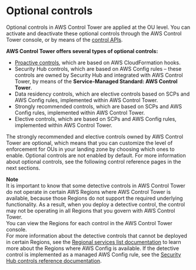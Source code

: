 # Optional controls<a name="optional-controls"></a>

Optional controls in AWS Control Tower are applied at the OU level\. You can activate and deactivate these optional controls through the AWS Control Tower console, or by means of the [control APIs](https://docs.aws.amazon.com/controltower/latest/APIReference/Welcome.html)\.

**AWS Control Tower offers several types of optional controls:**
+ [Proactive controls](proactive-controls.md), which are based on AWS CloudFormation hooks\.
+ Security Hub controls, which are based on AWS Config rules – these controls are owned by Security Hub and integrated with AWS Control Tower, by means of the **Service\-Managed Standard: AWS Control Tower**\.
+ Data residency controls, which are elective controls based on SCPs and AWS Config rules, implemented within AWS Control Tower\.
+ Strongly recommended controls, which are based on SCPs and AWS Config rules, implemented within AWS Control Tower\.
+ Elective controls, which are based on SCPs and AWS Config rules, implemented within AWS Control Tower\.

The strongly recommended and elective controls owned by AWS Control Tower are optional, which means that you can customize the level of enforcement for OUs in your landing zone by choosing which ones to enable\. Optional controls are not enabled by default\. For more information about optional controls, see the following control reference pages in the next sections\.

**Note**  
It is important to know that some detective controls in AWS Control Tower do not operate in certain AWS Regions where AWS Control Tower is available, because those Regions do not support the required underlying functionality\. As a result, when you deploy a detective control, the control may not be operating in all Regions that you govern with AWS Control Tower\.  
You can view the Regions for each control in the AWS Control Tower console\.  
For more information about the detective controls that cannot be deployed in certain Regions, see the [Regional services list documentation](https://aws.amazon.com/about-aws/global-infrastructure/regional-product-services/) to learn more about the Regions where AWS Config is available\. If the detective control is implemented as a managed AWS Config rule, see the [Security Hub controls reference documentation](https://docs.aws.amazon.com/securityhub/latest/userguide/securityhub-controls-reference.html)\.